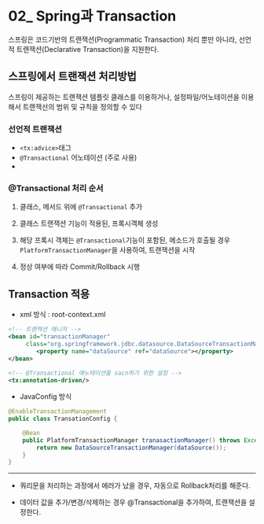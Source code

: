 # 02_ Spring과 Transaction



스프링은 코드기반의 트랜잭션(Programmatic Transaction) 처리 뿐만 아니라, 선언적 트랜잭션(Declarative Transaction)을 지원한다.



## 스프링에서 트랜잭션 처리방법



스프링이 제공하는 트랜잭션 템플릿 클래스를 이용하거나, 설정파일/어노테이션을 이용해서 트랜잭선의 범위 및 규칙을 정의할 수 있다



### 선언적 트랜잭션

- `<tx:advice>`태그
- `@Transactional` 어노테이션 (주로 사용)
- 

### @Transactional 처리 순서

1. 클래스, 메서드 위에 `@Transactional` 추가

2. 클래스 트랜잭션 기능이 적용된, 프록시객체 생성

3. 해당 프록시 객체는 `@Transactional`기능이 포함된, 메소드가 호출될 경우 `PlatformTransactionManager`을 사용하여, 트랜잭션을 시작
4. 정상 여부에 따라 Commit/Rollback 시행



## Transaction 적용

- xml 방식 : root-context.xml 

```xml
<!-- 트랜젝션 매니저 -->
<bean id="transactionManager"
	 class="org.springframework.jdbc.datasource.DataSourceTransactionManager">
		<property name="dataSource" ref="dataSource"></property>
</bean>
	
<!-- @Transactional 애노테이션을 sacn하기 위한 설정 -->
<tx:annotation-driven/>
```



- JavaConfig 방식

```java
@EnableTransactionManagement
public class TransationConfig {

	@Bean
	public PlatformTransactionManager tranasactionManager() throws Exception {
		return new DataSourceTransactionManager(dataSource());
	}
}
```





------



- 쿼리문을 처리하는 과정에서 에러가 났을 경우, 자동으로 Rollback처리를 해준다.

- 데이터 값을 추가/변경/삭제하는 경우 @Transactional을 추가하여, 트랜잭션을 설정한다.

